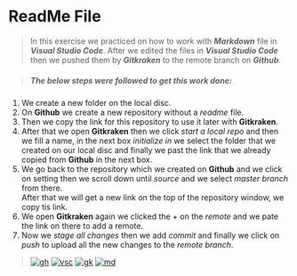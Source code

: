 # ReadMe File

>In this exercise we practiced on how to work with _**Markdown**_ file in _**Visual Studio Code**_. 
After we edited the files in _**Visual Studio Code**_ then we pushed them by _**Gitkraken**_ to the remote branch on _**Github**_.

>##### _The below steps were followed to get this work done:_
1. We create a new folder on the local disc.
2. On **Github** we create a new repository without a _readme_ file.
3. Then we copy the link for this repository to use it later with **Gitkraken**.
4. After that we open **Gitkraken** then we click _start a local repo_ and then we fill a name, in the next box _initialize in_ we select the folder that we created on our local disc and finally we past the link that we already copied from **Github** in the next box.
5. We go back to the repository which we created on **Github** and we click on setting then we scroll down until _source_ and we select _master branch_ from there.  
After that we will get a new link on the top of the repository window, we copy tis link.
6. We open **Gitkraken** again we clicked the + on the _remote_ and we pate the link on there to add a remote.
7. Now we _stage all changes_ then we add _commit_ and finally we click on _push_ to upload all the new changes to the _remote branch_.
  
  
>[![gh](https://user-images.githubusercontent.com/59515791/81676294-f9a6b200-944f-11ea-8af4-5d1bf97fb202.png)](https://github.com/)   [![vsc](https://user-images.githubusercontent.com/59515791/81676711-88b3ca00-9450-11ea-8de5-8b088719679b.png)](https://code.visualstudio.com/)   [![gk](https://user-images.githubusercontent.com/59515791/81677043-dcbeae80-9450-11ea-918d-291a1b7cb9e4.png)](https://www.gitkraken.com/)   [![md](https://user-images.githubusercontent.com/59515791/81679345-73d83600-9452-11ea-9133-f1831eac15ea.png)](https://guides.github.com/features/mastering-markdown/)










